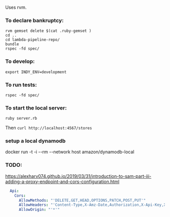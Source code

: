 Uses rvm.

### To declare bankruptcy:
```
rvm gemset delete $(cat .ruby-gemset )
cd ..
cd lambda-pipeline-repo/
bundle
rspec -fd spec/
```

### To develop:
```
export INDY_ENV=development
```


### To run tests:

```
rspec -fd spec/
```

### To start the local server:
```
ruby server.rb
```

Then `curl http://localhost:4567/stores`

### setup a local dynamodb

docker run -t -i --rm --network host amazon/dynamodb-local


### TODO:

https://alexharv074.github.io/2019/03/31/introduction-to-sam-part-iii-adding-a-proxy-endpoint-and-cors-configuration.html
```yaml
  Api:
    Cors:
      AllowMethods: "'DELETE,GET,HEAD,OPTIONS,PATCH,POST,PUT'"
      AllowHeaders: "'Content-Type,X-Amz-Date,Authorization,X-Api-Key,X-Amz-Security-Token'"
      AllowOrigin: "'*'"
```
